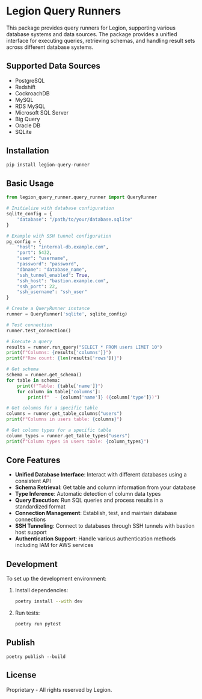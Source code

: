 # Legion Query Runners

This package provides query runners for Legion, supporting various database systems and data sources. The package provides a unified interface for executing queries, retrieving schemas, and handling result sets across different database systems.

## Supported Data Sources

- PostgreSQL
- Redshift
- CockroachDB
- MySQL
- RDS MySQL
- Microsoft SQL Server
- Big Query
- Oracle DB
- SQLite

## Installation

```bash
pip install legion-query-runner
```

## Basic Usage

```python
from legion_query_runner.query_runner import QueryRunner

# Initialize with database configuration
sqlite_config = {
    "database": "/path/to/your/database.sqlite"
}

# Example with SSH tunnel configuration
pg_config = {
    "host": "internal-db.example.com",
    "port": 5432,
    "user": "username",
    "password": "password",
    "dbname": "database_name",
    "ssh_tunnel_enabled": True,
    "ssh_host": "bastion.example.com",
    "ssh_port": 22,
    "ssh_username": "ssh_user"
}

# Create a QueryRunner instance
runner = QueryRunner('sqlite', sqlite_config)

# Test connection
runner.test_connection()

# Execute a query
results = runner.run_query("SELECT * FROM users LIMIT 10")
print(f"Columns: {results['columns']}")
print(f"Row count: {len(results['rows'])}")

# Get schema
schema = runner.get_schema()
for table in schema:
    print(f"Table: {table['name']}")
    for column in table['columns']:
        print(f"  - {column['name']} ({column['type']})")

# Get columns for a specific table
columns = runner.get_table_columns("users")
print(f"Columns in users table: {columns}")

# Get column types for a specific table
column_types = runner.get_table_types("users")
print(f"Column types in users table: {column_types}")
```

## Core Features

- **Unified Database Interface**: Interact with different databases using a consistent API
- **Schema Retrieval**: Get table and column information from your database
- **Type Inference**: Automatic detection of column data types
- **Query Execution**: Run SQL queries and process results in a standardized format
- **Connection Management**: Establish, test, and maintain database connections
- **SSH Tunneling**: Connect to databases through SSH tunnels with bastion host support
- **Authentication Support**: Handle various authentication methods including IAM for AWS services

## Development

To set up the development environment:

1. Install dependencies:
   ```bash
   poetry install --with dev
   ```

2. Run tests:
   ```bash
   poetry run pytest
   ```

## Publish

```
poetry publish --build
```

## License

Proprietary - All rights reserved by Legion. 